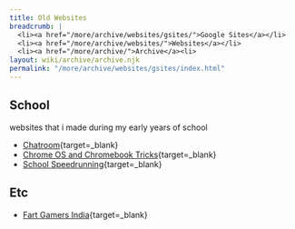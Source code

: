 ```yaml
---
title: Old Websites
breadcrumb: |
  <li><a href="/more/archive/websites/gsites/">Google Sites</a></li>
  <li><a href="/more/archive/websites/">Websites</a></li>
  <li><a href="/more/archive/">Archive</a><li>
layout: wiki/archive/archive.njk
permalink: "/more/archive/websites/gsites/index.html"
---
```

## School

websites that i made during my early years of school

- [Chatroom](classic/chatroom/home.html){target=_blank}
- [Chrome OS and Chromebook Tricks](classic/chromebook-tips/home.html){target=_blank}
- [School Speedrunning](classic/school-speedrunning/home.html){target=_blank}

## Etc

- [Fart Gamers India](new/fartgamersindia/){target=_blank}